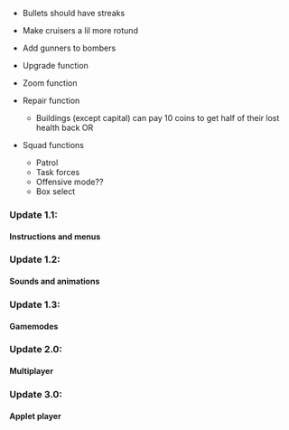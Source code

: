 - Bullets should have streaks
- Make cruisers a lil more rotund
- Add gunners to bombers

- Upgrade function
- Zoom function
- Repair function
	- Buildings (except capital) can pay 10 coins to get half of their lost health back OR
- Squad functions
	- Patrol
	- Task forces
	- Offensive mode??
	- Box select

### Update 1.1:
#### Instructions and menus

### Update 1.2:
#### Sounds and animations

### Update 1.3:
#### Gamemodes

### Update 2.0:
#### Multiplayer

### Update 3.0:
#### Applet player
